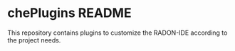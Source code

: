 # chePlugins README

This repository contains plugins to customize the RADON-IDE according to the project needs.
 
